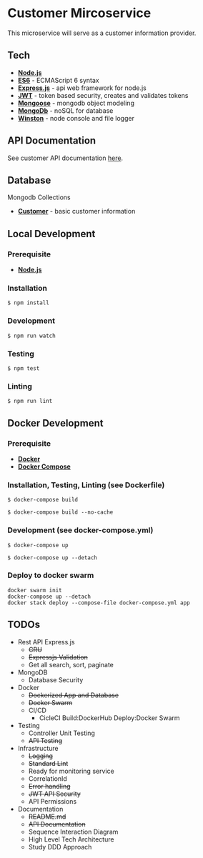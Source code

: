 # Customer Mircoservice

This microservice will serve as a customer information provider.

## Tech
* [__Node.js__](https://nodejs.org/en/)
* [__ES6__]() - ECMAScript 6 syntax
* [__Express.js__](https://expressjs.com/) - api web framework for node.js
* [__JWT__](https://jwt.io) - token based security, creates and validates tokens
* [__Mongoose__](http://mongoosejs.com/) - mongodb object modeling
* [__MongoDb__](https://www.mongodb.com/) - noSQL for database
* [__Winston__](https://www.npmjs.com/package/winston) - node console and file logger

## API Documentation
See customer API documentation [here](./documentation/output/customer.html).

## Database
Mongodb Collections

* [__Customer__](./models/Customer.js) - basic customer information

## Local Development
### Prerequisite
* [__Node.js__](https://nodejs.org/en/)

### Installation
```
$ npm install
```

### Development
```
$ npm run watch
```

### Testing
```
$ npm test
```

### Linting
```
$ npm run lint
```

## Docker Development
### Prerequisite
* [__Docker__](https://www.docker.com/)
* [__Docker Compose__](https://docs.docker.com/compose/)

### Installation, Testing, Linting (see Dockerfile)
```
$ docker-compose build
```
```
$ docker-compose build --no-cache
```

### Development (see docker-compose.yml)
```
$ docker-compose up
```
```
$ docker-compose up --detach
```

### Deploy to docker swarm
```
docker swarm init
docker-compose up --detach
docker stack deploy --compose-file docker-compose.yml app
```

## TODOs
* Rest API Express.js
    * ~~CRU~~
    * ~~Expressjs Validation~~
    * Get all search, sort, paginate
* MongoDB
    * Database Security
* Docker
    * ~~Dockerized App and Database~~
    * ~~Docker Swarm~~
    * CI/CD
        * CicleCI Build:DockerHub Deploy:Docker Swarm
* Testing
    * Controller Unit Testing
    * ~~API Testing~~
* Infrastructure
    * ~~Logging~~
    * ~~Standard Lint~~
    * Ready for monitoring service
    * CorrelationId
    * ~~Error handling~~
    * ~~JWT API Security~~
    * API Permissions
* Documentation
    * ~~README.md~~
    * ~~API Documentation~~
    * Sequence Interaction Diagram
    * High Level Tech Architecture
    * Study DDD Approach

